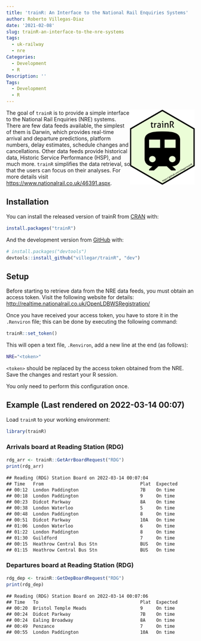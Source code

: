 ```yaml
---
title: 'trainR: An Interface to the National Rail Enquiries Systems'
author: Roberto Villegas-Diaz
date: '2021-02-08'
slug: trainR-an-interface-to-the-nre-systems
tags:
  - uk-railway
  - nre
Categories:
  - Development
  - R
Description: ''
Tags:
  - Development
  - R
---
```


<img src="https://raw.githubusercontent.com/villegar/trainR/main/inst/images/logo.png" alt="logo" align="right" height=200px/>

The goal of `trainR` is to provide a simple interface to the 
National Rail Enquiries (NRE) systems. There are few data feeds 
available, the simplest of them is Darwin, which provides real-time 
arrival and departure predictions, platform numbers, delay estimates, 
schedule changes and cancellations. Other data feeds provide historical 
data, Historic Service Performance (HSP), and much more. `trainR` 
simplifies the data retrieval, so that the users can focus on their 
analyses. For more details visit 
https://www.nationalrail.co.uk/46391.aspx.

## Installation

You can install the released version of trainR from [CRAN](https://CRAN.R-project.org) with:

``` r
install.packages("trainR")
```

And the development version from [GitHub](https://github.com/) with:

``` r
# install.packages("devtools")
devtools::install_github("villegar/trainR", "dev")
```

## Setup
Before starting to retrieve data from the NRE data feeds, you must obtain an access token. 
Visit the following website for details: http://realtime.nationalrail.co.uk/OpenLDBWSRegistration/

Once you have received your access token, you have to store it in the `.Renviron` file; this can be 
done by executing the following command:


```r
trainR::set_token()
```

This will open a text file, `.Renviron`, add a new line at the end (as follows):

```bash
NRE="<token>"
```

`<token>` should be replaced by the access token obtained from the NRE. Save the changes and restart 
your R session.

You only need to perform this configuration once.

## Example (Last rendered on 2022-03-14 00:07)

Load `trainR` to your working environment:

```r
library(trainR)
```

### Arrivals board at Reading Station (RDG)


```r
rdg_arr <- trainR::GetArrBoardRequest("RDG")
print(rdg_arr)
```

```
## Reading (RDG) Station Board on 2022-03-14 00:07:04
## Time   From                                    Plat  Expected
## 00:12  London Paddington                       7B    On time
## 00:18  London Paddington                       9     On time
## 00:23  Didcot Parkway                          8A    On time
## 00:38  London Waterloo                         5     On time
## 00:48  London Paddington                       8     On time
## 00:51  Didcot Parkway                          10A   On time
## 01:06  London Waterloo                         6     On time
## 01:22  London Paddington                       8     On time
## 01:30  Guildford                               7     On time
## 00:15  Heathrow Central Bus Stn                BUS   On time
## 01:15  Heathrow Central Bus Stn                BUS   On time
```

### Departures board at Reading Station (RDG)


```r
rdg_dep <- trainR::GetDepBoardRequest("RDG")
print(rdg_dep)
```

```
## Reading (RDG) Station Board on 2022-03-14 00:07:06
## Time   To                                      Plat  Expected
## 00:20  Bristol Temple Meads                    9     On time
## 00:24  Didcot Parkway                          7B    On time
## 00:24  Ealing Broadway                         8A    On time
## 00:49  Penzance                                7     On time
## 00:55  London Paddington                       10A   On time
```
